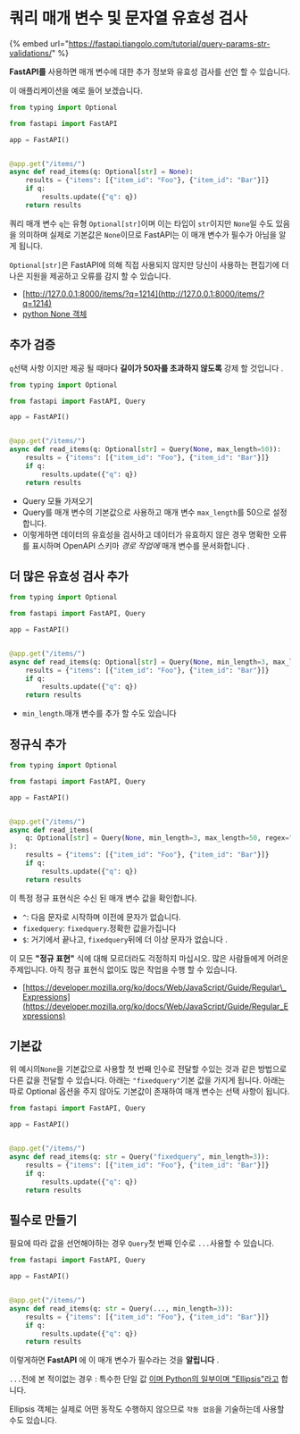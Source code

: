 # 쿼리 매개 변수 및 문자열 유효성 검사

{% embed url="https://fastapi.tiangolo.com/tutorial/query-params-str-validations/" %}

**FastAPI를** 사용하면 매개 변수에 대한 추가 정보와 유효성 검사를 선언 할 수 있습니다.

이 애플리케이션을 예로 들어 보겠습니다.

```python
from typing import Optional

from fastapi import FastAPI

app = FastAPI()


@app.get("/items/")
async def read_items(q: Optional[str] = None):
    results = {"items": [{"item_id": "Foo"}, {"item_id": "Bar"}]}
    if q:
        results.update({"q": q})
    return results
```

 쿼리 매개 변수 `q`는 유형 `Optional[str]`이며 이는 타입이 `str`이지만 `None`일 수도 있음 을 의미하며 실제로 기본값은 `None`이므로 FastAPI는 이 매개 변수가 필수가 아님을 알게 됩니다.

`Optional[str]`은 FastAPI에 의해 직접 사용되지 않지만 당신이 사용하는 편집기에 더 나은 지원을 제공하고 오류를 감지 할 수 있습니다.

* [http://127.0.0.1:8000/items/?q=1214](http://127.0.0.1:8000/items/?q=1214)
* [python None 객체](https://docs.python.org/ko/3/c-api/none.html)

## 추가 검증

 `q`선택 사항 이지만 제공 될 때마다 **길이가 50자를 초과하지 않도록** 강제 할 것입니다 .

```python
from typing import Optional

from fastapi import FastAPI, Query

app = FastAPI()


@app.get("/items/")
async def read_items(q: Optional[str] = Query(None, max_length=50)):
    results = {"items": [{"item_id": "Foo"}, {"item_id": "Bar"}]}
    if q:
        results.update({"q": q})
    return results
```

* Query 모듈 가져오기
* Query를 매개 변수의 기본값으로 사용하고 매개 변수 `max_length`를 50으로 설정합니다.
* 이렇게하면 데이터의 유효성을 검사하고 데이터가 유효하지 않은 경우 명확한 오류를 표시하며 OpenAPI 스키마 _경로 작업에_ 매개 변수를 문서화합니다 .

## 더 많은 유효성 검사 추가

```python
from typing import Optional

from fastapi import FastAPI, Query

app = FastAPI()


@app.get("/items/")
async def read_items(q: Optional[str] = Query(None, min_length=3, max_length=50)):
    results = {"items": [{"item_id": "Foo"}, {"item_id": "Bar"}]}
    if q:
        results.update({"q": q})
    return results
```

* `min_length`.매개 변수를 추가 할 수도 있습니다

## 정규식 추가

```python
from typing import Optional

from fastapi import FastAPI, Query

app = FastAPI()


@app.get("/items/")
async def read_items(
    q: Optional[str] = Query(None, min_length=3, max_length=50, regex="^fixedquery$")
):
    results = {"items": [{"item_id": "Foo"}, {"item_id": "Bar"}]}
    if q:
        results.update({"q": q})
    return results
```

이 특정 정규 표현식은 수신 된 매개 변수 값을 확인합니다.

* `^`: 다음 문자로 시작하며 이전에 문자가 없습니다.
* `fixedquery`: `fixedquery`.정확한 값을가집니다
* `$`: 거기에서 끝나고, `fixedquery`뒤에 더 이상 문자가 없습니다 .

이 모든 **"정규 표현"** 식에 대해 모르더라도 걱정하지 마십시오. 많은 사람들에게 어려운 주제입니다. 아직 정규 표현식 없이도 많은 작업을 수행 할 수 있습니다.

* [https://developer.mozilla.org/ko/docs/Web/JavaScript/Guide/Regular\_Expressions](https://developer.mozilla.org/ko/docs/Web/JavaScript/Guide/Regular_Expressions)

## 기본값

위 예시의`None`을 기본값으로 사용할 첫 번째 인수로 전달할 수있는 것과 같은 방법으로 다른 값을 전달할 수 있습니다. 아래는 `"fixedquery"`기본 값을 가지게 됩니다. 아래는 따로 Optional 옵션을 주지 않아도 기본값이 존재하여 매개 변수는 선택 사항이 됩니다.

```python
from fastapi import FastAPI, Query

app = FastAPI()


@app.get("/items/")
async def read_items(q: str = Query("fixedquery", min_length=3)):
    results = {"items": [{"item_id": "Foo"}, {"item_id": "Bar"}]}
    if q:
        results.update({"q": q})
    return results
```

## 필수로 만들기

 필요에 따라 값을 선언해야하는 경우 `Query`첫 번째 인수로 `...`사용할 수 있습니다.

```python
from fastapi import FastAPI, Query

app = FastAPI()


@app.get("/items/")
async def read_items(q: str = Query(..., min_length=3)):
    results = {"items": [{"item_id": "Foo"}, {"item_id": "Bar"}]}
    if q:
        results.update({"q": q})
    return results
```

  이렇게하면 **FastAPI** 에 이 매개 변수가 필수라는 것을 **알립니다** .

`...`전에 본 적이없는 경우 : 특수한 단일 값 [이며 Python의 일부이며 "Ellipsis"라고](https://docs.python.org/3/library/constants.html#Ellipsis) 합니다.

Ellipsis 객체는 실제로 어떤 동작도 수행하지 않으므로 `작동 없음`을 기술하는데 사용할 수도 있습니다.

